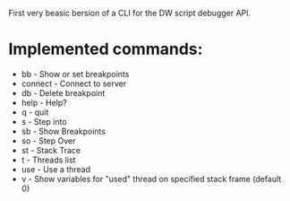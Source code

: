 First very beasic bersion of a CLI for the DW script debugger API.

Implemented commands:
====================

* bb - Show or set breakpoints
* connect - Connect to server
* db - Delete breakpoint
* help - Help?
* q - quit
* s - Step into
* sb - Show Breakpoints
* so - Step Over
* st - Stack Trace
* t - Threads list
* use - Use a thread
* v - Show variables for "used" thread on specified stack frame (default 0)
